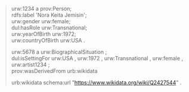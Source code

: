 



<blockquote>
urw:1234 a prov:Person;<br>
	rdfs:label 'Nora Keita Jemisin';<br>
	urw:gender urw:female;<br>
	dul:hasRole urw:Transnational;<br>
	urw:yearOfBirth urw:1972;<br>
	urw:countryOfBirth urw:USA .<br>

urw:5678 a urw:BiographicalSituation ;<br>
	dul:isSettingFor urw:USA , urw:1972 , urw:Transnational , urw:female , urw:artist1234 ;<br>
	prov:wasDerivedFrom urb:wikidata<br>
    
urb:wikidata  schema:url  "https://www.wikidata.org/wiki/Q2427544" .<br>
</blockquote>
